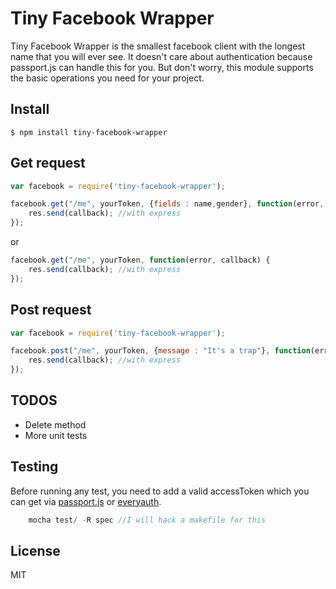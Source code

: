 Tiny Facebook Wrapper
=====================
Tiny Facebook Wrapper is the smallest facebook client with the longest name that you will ever see. It doesn't care about authentication because passport.js can handle this for you. But don't worry, this module supports the basic operations you need for your project.

## Install
    $ npm install tiny-facebook-wrapper

## Get request

```js
var facebook = require('tiny-facebook-wrapper');

facebook.get("/me", yourToken, {fields : name,gender}, function(error, callback) {
	res.send(callback); //with express
});
```

or

```js
facebook.get("/me", yourToken, function(error, callback) {
	res.send(callback); //with express
});
```

## Post request

```js
var facebook = require('tiny-facebook-wrapper');

facebook.post("/me", yourToken, {message : "It's a trap"}, function(error, callback) {
	res.send(callback); //with express
});
```

## TODOS

 - Delete method
 - More unit tests

## Testing

Before running any test, you need to add a valid accessToken which you can get via [passport.js](https://github.com/jaredhanson/passport) or [everyauth](https://github.com/bnoguchi/everyauth). 

```js
    mocha test/ -R spec //I will hack a makefile for this
```

## License

MIT